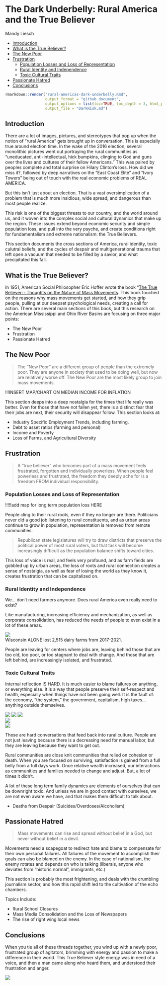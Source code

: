 The Dark Underbelly: Rural America and the True Believer
================
Mandy Liesch

-   [Introduction](#introduction)
-   [What is the True Believer?](#what-is-the-true-believer)
-   [The New Poor](#the-new-poor)
-   [Frustration](#frustration)
    -   [Population Losses and Loss of
        Representation](#population-losses-and-loss-of-representation)
    -   [Rural Identity and
        Independence](#rural-identity-and-independence)
    -   [Toxic Cultural Traits](#toxic-cultural-traits)
-   [Passionate Hatred](#passionate-hatred)
-   [Conclusions](#conclusions)

``` r
rmarkdown::render("rural-americas-dark-underbelly.Rmd", 
                  output_format = "github_document", 
                  output_options = list(toc=TRUE, toc_depth = 3, html_preview=FALSE), 
                  output_file = "DarkRisk.md")
```

## Introduction

There are a lot of images, pictures, and stereotypes that pop up when
the notion of “rural America” gets brought up in conversation. This is
especially true around election time. In the wake of the 2016 election,
several monolithic pictures went out portraying the rural communities as
“uneducated, anti-intellectual, hick bumpkins, clinging to God and guns
over the lives and cultures of their fellow Americans.” This was paired
by peoples complete and total surprise on Hilary Clinton’s loss. How did
we miss it?, followed by deep narratives on the “East Coast Elite” and
“Ivory Towers” being out of touch with the real economic problems of
REAL AMERICA.

But this isn’t just about an election. That is a vast oversimplication
of a problem that is much more insidious, wide spread, and dangerous
than most people realize.

This risk is one of the biggest threats to our country, and the world
around us, and it woven into the complex social and cultural dynamics
that make up the region. These issues extend beyond economic security
and simple population loss, and pull into the very psyche, and create
conditions right for fundamentalism and extreme nationalism: the True
Believers.

This section documents the cross sections of America, rural identity,
toxic culutral beliefs, and the cycles of despair and multigenerational
trauma that left open a vacuum that needed to be filled by a savior, and
what precipitated this fall.

## What is the True Believer?

In 1951, American Social Philosopher Eric Hoffer wrote the book “[The
True Believer: : Thoughts on the Nature of Mass
Movements](https://en.wikipedia.org/wiki/The_True_Believer). This book
touched on the reasons why mass movements get started, and how they grip
people, pulling at our deepset psychological needs, creating a call for
action. There are several main sections of this book, but this research
on the American Mississippi and Ohio River Basins are focusing on three
major points:  
- The New Poor  
- Frustration  
- Passionate Hatred

## The New Poor

> The “New Poor” are a different group of people than the extremely
> poor. They are anyone in society that used to be doing well, but now
> are relatively worse off. The New Poor are the most likely group to
> join mass movements.

!!!INSERT MAP/CHART ON MEDIAN INCOME FOR INFLATION

This section deeps into a deep nostalgia for the times that life really
was better. Even for those that have not fallen yet, there is a distinct
fear that their jobs are next, their security will disappear follow.
This section looks at:  
- Industry Specific Employment Trends, including farming.  
- Debt to asset ratios (farming and personal)  
- Income and Poverty  
- Loss of Farms, and Agricultural Diversity

## Frustration

> A “true believer” who becomes part of a mass movement feels
> frustrated, forgotten and individually powerless. When people feel
> powerless and frustrated, the freedom they deeply ache for is a
> freedom FROM individual responsibility.

### Population Losses and Loss of Representation

!!!!!add map for long term population loss HERE

People cling to their rural roots, even if they no longer are there.
Politicians never did a good job listening to rural constituents, and as
urban areas continue to grow in population, representation is removed
from remote communities.

> Republican state legislatures will try to draw districts that preserve
> the political power of most rural voters, but that task will become
> increasingly difficult as the population balance shifts toward cities.

This loss of voice is real, and feels very profound, and as farm fields
are gobbled up by urban areas, the loss of roots and rural connection
creates a sense of nostalgia, as well as fear of losing the world as
they know it, creates frustration that can be capitalized on.

### Rural Identity and Independence

We… don’t need farmers anymore. Does rural America even really need to
exist?

Like manufacturing, increasing efficiency and mechanization, as well as
corporate consolidation, has reduced the needs of people to even exist
in a lot of these areas.

![](images/croplandCons.jpg)  
Wisconsin ALONE lost 2,515 dairy farms from 2017-2021.

People are leaving for centers where jobs are, leaving behind those that
are too old, too poor, or too stagnant to deal with change. And those
that are left behind, are increasingly isolated, and frustrated.

### Toxic Cultural Traits

Internal reflection IS HARD. It is much easier to blame failures on
anything, or everything else. It is a way that people preserve their
self-respect and health, especially when things have not been going
well. It is the fault of: the economy, “the system,” the government,
capitalism, high taxes… anything outside themselves.

![](images/drtaber1.jpg) ![](images/drtaber2.jpg)
![](images/drtaber3.jpg)  
![](images/drtaber4.jpg)  
![](images/drtaber5.jpg)

These are hard conversations that feed back into rural culture. People
are not just leaving because there is a decreasing need for manual
labor, but they are leaving because they want to get out.

Rural communities are close knit communities that relied on cohesion or
death. When you are focused on surviving, satisfaction is gained from a
full belly from a full days work. Once relative wealth increased, our
interactions as communities and families needed to change and adjust.
But, a lot of times it didn’t.

A lot of these long term family dynamics are elements of ourselves that
can be downright toxic. And unless we are in good contact with
ourselves, we are not even aware we have, and that makes them difficult
to talk about.

-   Deaths from Despair (Suicides/Overdoses/Alcoholism)

## Passionate Hatred

> Mass movements can rise and spread without belief in a God, but never
> without belief in a devil.

Movements need a scapegoat to redirect hate and blame to compensate for
their own personal failures. All failures of the movement to accomplish
their goals can also be blamed on the enemy. In the case of nationalism,
the enemy rotates and depends on who is talking (liberals, anyone who
deviates from “historic normal”, immigrants, etc.)

This section is probably the most frightening, and deals with the
crumbling journalism sector, and how this rapid shift led to the
cultivation of the echo chambers.

Topics Include:  
- Rural School Closures  
- Mass Media Consolidation and the Loss of Newspapers  
- The rise of right wing local news

## Conclusions

When you tie all of these threads together, you wind up with a newly
poor, frustrated group of agitators, brimming with energy and passion to
make a difference in their world. This True Believer style energy was in
need of a voice, and then a man came along who heard them, and
understood their frustration and anger.

![](images/trumpsSupport.jpg)
